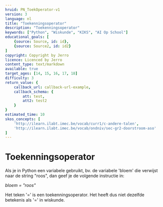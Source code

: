 ```yaml
---
hruid: PN_ToekOperator-v1
version: 3
language: nl
title: "Toekenningsoperator"
description: "Toekenningsoperator"
keywords: ["Python", "Wiskunde", "KIKS", "AI Op School"]
educational_goals: [
    {source: Source, id: id}, 
    {source: Source2, id: id2}
]
copyright: Copyright by Jerro
licence: Licenced by Jerro
content_type: text/markdown
available: true
target_ages: [14, 15, 16, 17, 18]
difficulty: 3
return_value: {
    callback_url: callback-url-example,
    callback_schema: {
        att: test,
        att2: test2
    }
}
estimated_time: 10
skos_concepts: [
    'http://ilearn.ilabt.imec.be/vocab/curr1/c-andere-talen', 
    'http://ilearn.ilabt.imec.be/vocab/ondniv/sec-gr2-doorstroom-aso'
]
---
```


# Toekenningsoperator

Als je in Python een variabele gebruikt, bv. de variabele 'bloem' die verwijst naar de string "roos", dan geef je de volgende instructie in:  

*bloem = "roos"*  

Het teken '=' is een toekenningsoperator. Het heeft dus niet dezelfde betekenis als '=' in wiskunde.

